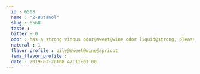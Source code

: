 ```yaml
---
  id : 6568
  name : "2-Butanol"
  slug : 6568
  taste : 
  bitter : 0
  odor : has a strong vinous odor@sweet@wine odor liquid@strong, pleasant odor
  natural : 1
  flavor_profile : oily@sweet@wine@apricot
  fema_flavor_profile : 
  date : 2019-03-26T08:47:11+01:00
---
```



